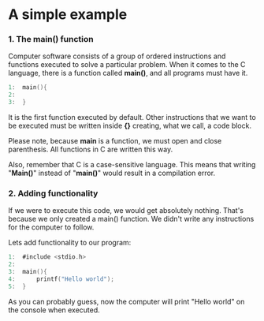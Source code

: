 # A simple example

### 1. The main() function

Computer software consists of a group of ordered instructions and functions executed to solve a particular problem. When it comes to the C language, there is a function called **main()**, and all programs must have it.

```c
1:  main(){
2:
3:  }
```

It is the first function executed by default. Other instructions that we want to be executed must be written inside **{}** creating, what we call, a code block.

Please note, because **main** is a function, we must open and close parenthesis. All functions in C are written this way.

Also, remember that C is a case-sensitive language. This means that writing "**Main()**" instead of "**main()**" would result in a compilation error.

### 2. Adding functionality

If we were to execute this code, we would get absolutely nothing. That's because we only created a main() function. We didn't write any instructions for the computer to follow.

Lets add functionality to our program:

```c
1:  #include <stdio.h>
2:
3:  main(){
4:      printf("Hello world");
5:  }
```

As you can probably guess, now the computer will print "Hello world" on the console when executed.
